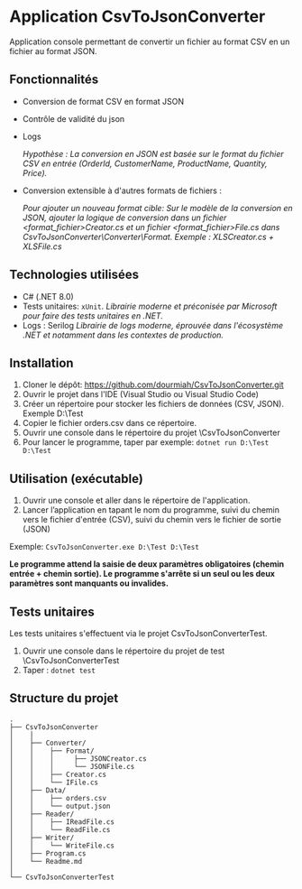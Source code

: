 # Application CsvToJsonConverter

Application console permettant de convertir un fichier au format CSV en un fichier au format JSON.

## Fonctionnalités

- Conversion de format CSV en format JSON
- Contrôle de validité du json
- Logs

  <i>Hypothèse : La conversion en JSON est basée sur le format du fichier CSV en entrée (OrderId, CustomerName, ProductName, Quantity, Price).</i>

- Conversion extensible à d'autres formats de fichiers :

  <i>Pour ajouter un nouveau format cible: Sur le modèle de la conversion en JSON, ajouter la logique de conversion dans un fichier <format_fichier>Creator.cs et un fichier <format_fichier>File.cs dans CsvToJsonConverter\Converter\Format.
  Exemple : XLSCreator.cs + XLSFile.cs</i>

## Technologies utilisées

- C# (.NET 8.0)
- Tests unitaires: `xUnit`.
  <i>Librairie moderne et préconisée par Microsoft pour faire des tests unitaires en .NET.</i>
- Logs : Serilog
  <i>Librairie de logs moderne, éprouvée dans l'écosystème .NET et notamment dans les contextes de production.</i>


## Installation

1. Cloner le dépôt: https://github.com/dourmiah/CsvToJsonConverter.git
2. Ouvrir le projet dans l'IDE (Visual Studio ou Visual Studio Code)
3. Créer un répertoire pour stocker les fichiers de données (CSV, JSON). Exemple D:\Test
4. Copier le fichier orders.csv dans ce répertoire.
5. Ouvrir une console dans le répertoire du projet \CsvToJsonConverter
6. Pour lancer le programme, taper par exemple: `dotnet run D:\Test D:\Test`


## Utilisation (exécutable)

1. Ouvrir une console et aller dans le répertoire de l'application.
2. Lancer l’application en tapant le nom du programme, suivi du chemin vers le fichier d'entrée (CSV), suivi du chemin vers le fichier de sortie (JSON)

Exemple: `CsvToJsonConverter.exe D:\Test D:\Test`

<b>Le programme attend la saisie de deux paramètres obligatoires (chemin entrée + chemin sortie).
Le programme s'arrête si un seul ou les deux paramètres sont manquants ou invalides.</b>

## Tests unitaires

Les tests unitaires s'effectuent via le projet CsvToJsonConverterTest.

1. Ouvrir une console dans le répertoire du projet de test \CsvToJsonConverterTest
2. Taper : `dotnet test`

## Structure du projet

```plaintext
.
├── CsvToJsonConverter
│    │
│    ├── Converter/
│    │    ├── Format/
│    │    │     ├── JSONCreator.cs
│    │    │     └── JSONFile.cs
│    │    ├── Creator.cs
│    │    └── IFile.cs
│    ├── Data/
│    │    ├── orders.csv
│    │    └── output.json
│    ├── Reader/
│    │    ├── IReadFile.cs
│    │    └── ReadFile.cs
│    ├── Writer/
│    │    └── WriteFile.cs
│    ├── Program.cs
│    └── Readme.md
│
└── CsvToJsonConverterTest

```
